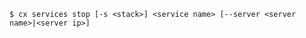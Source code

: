 <!-- usedin: [ _includes/_inlines/Toolbelt/common/services/services_usage-3-v1.md] -->

```
$ cx services stop [-s <stack>] <service name> [--server <server name>|<server ip>]
```
